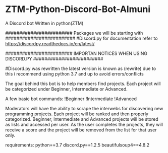# ZTM-Python-Discord-Bot-Almuni
 A Discord bot Written in python(ZTM)

######################## Packages we will be starting with #########################
#Discord.py for documentation refer to  https://discordpy.readthedocs.io/en/latest/


######################## IMPORTAN NOTICES WHEN USING DISCORD.PY #########################

#Discord.py was rewritten the latest version is known as (rewrite) due to this i recommend using python 3.7 and up to avoid errors/conflicts

The goal behind this bot is to help members find projects. Each project will be categorized under Beginner, Intermediate or Advanced.

A few basic bot commands: !Beginner !Intermediate !Advanced

Moderators will have the ability to scrape the interwebs for discovering new programming projects. Each project will be ranked and then properly categorized. Beginner, Intermediate and Advanced projects will be stored as lists and accessed per user. As the user completes the projects, they will receive a score and the project will be removed from the list for that user only.

requirements:
python==3.7
discord.py==1.2.5
beautifulsoup4==4.8.2


